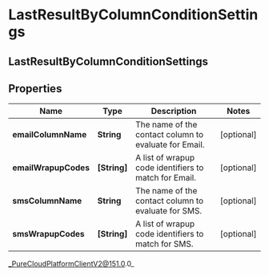 # LastResultByColumnConditionSettings

## LastResultByColumnConditionSettings

## Properties

|Name | Type | Description | Notes|
|------------ | ------------- | ------------- | -------------|
| **emailColumnName** | **String** | The name of the contact column to evaluate for Email. | [optional] |
| **emailWrapupCodes** | **[String]** | A list of wrapup code identifiers to match for Email. | [optional] |
| **smsColumnName** | **String** | The name of the contact column to evaluate for SMS. | [optional] |
| **smsWrapupCodes** | **[String]** | A list of wrapup code identifiers to match for SMS. | [optional] |



_PureCloudPlatformClientV2@151.0.0_
